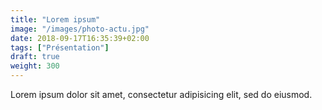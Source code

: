 ```yaml
---
title: "Lorem ipsum"
image: "/images/photo-actu.jpg"
date: 2018-09-17T16:35:39+02:00
tags: ["Présentation"]
draft: true
weight: 300
---
```


Lorem ipsum dolor sit amet, consectetur adipisicing elit, sed do eiusmod.